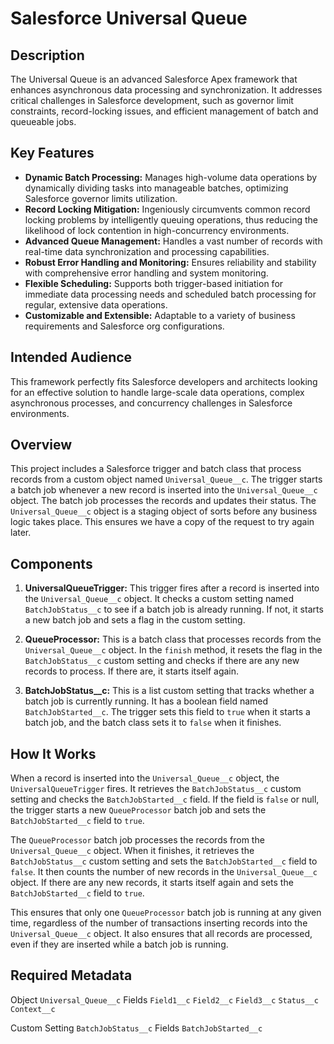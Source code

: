 # Salesforce Universal Queue



## Description

The Universal Queue is an advanced Salesforce Apex framework that enhances asynchronous data processing and synchronization. It addresses critical challenges in Salesforce development, such as governor limit constraints, record-locking issues, and efficient management of batch and queueable jobs.

## Key Features

- **Dynamic Batch Processing:** Manages high-volume data operations by dynamically dividing tasks into manageable batches, optimizing Salesforce governor limits utilization.
- **Record Locking Mitigation:** Ingeniously circumvents common record locking problems by intelligently queuing operations, thus reducing the likelihood of lock contention in high-concurrency environments.
- **Advanced Queue Management:** Handles a vast number of records with real-time data synchronization and processing capabilities.
- **Robust Error Handling and Monitoring:** Ensures reliability and stability with comprehensive error handling and system monitoring.
- **Flexible Scheduling:** Supports both trigger-based initiation for immediate data processing needs and scheduled batch processing for regular, extensive data operations.
- **Customizable and Extensible:** Adaptable to a variety of business requirements and Salesforce org configurations.

## Intended Audience

This framework perfectly fits Salesforce developers and architects looking for an effective solution to handle large-scale data operations, complex asynchronous processes, and concurrency challenges in Salesforce environments.


## Overview
This project includes a Salesforce trigger and batch class that process records from a custom object named `Universal_Queue__c`. The trigger starts a batch job whenever a new record is inserted into the `Universal_Queue__c` object. The batch job processes the records and updates their status. The `Universal_Queue__c` object is a staging object of sorts before any business logic takes place. This ensures we have a copy of the request to try again later.

## Components

1. **UniversalQueueTrigger:** This trigger fires after a record is inserted into the `Universal_Queue__c` object. It checks a custom setting named `BatchJobStatus__c` to see if a batch job is already running. If not, it starts a new batch job and sets a flag in the custom setting.

2. **QueueProcessor:** This is a batch class that processes records from the `Universal_Queue__c` object. In the `finish` method, it resets the flag in the `BatchJobStatus__c` custom setting and checks if there are any new records to process. If there are, it starts itself again.

3. **BatchJobStatus__c:** This is a list custom setting that tracks whether a batch job is currently running. It has a boolean field named `BatchJobStarted__c`. The trigger sets this field to `true` when it starts a batch job, and the batch class sets it to `false` when it finishes.

## How It Works

When a record is inserted into the `Universal_Queue__c` object, the `UniversalQueueTrigger` fires. It retrieves the `BatchJobStatus__c` custom setting and checks the `BatchJobStarted__c` field. If the field is `false` or null, the trigger starts a new `QueueProcessor` batch job and sets the `BatchJobStarted__c` field to `true`.

The `QueueProcessor` batch job processes the records from the `Universal_Queue__c` object. When it finishes, it retrieves the `BatchJobStatus__c` custom setting and sets the `BatchJobStarted__c` field to `false`. It then counts the number of new records in the `Universal_Queue__c` object. If there are any new records, it starts itself again and sets the `BatchJobStarted__c` field to `true`.

This ensures that only one `QueueProcessor` batch job is running at any given time, regardless of the number of transactions inserting records into the `Universal_Queue__c` object. It also ensures that all records are processed, even if they are inserted while a batch job is running.

## Required Metadata

Object 
`Universal_Queue__c`
Fields
`Field1__c`
`Field2__c`
`Field3__c`
`Status__c`
`Context__c`

Custom Setting
`BatchJobStatus__c`
Fields
`BatchJobStarted__c`


